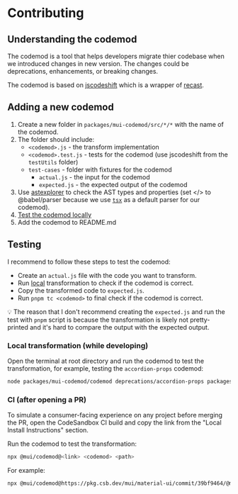 # Contributing

## Understanding the codemod

The codemod is a tool that helps developers migrate thier codebase when we introduced changes in new version. The changes could be deprecations, enhancements, or breaking changes.

The codemod is based on [jscodeshift](https://github.com/facebook/jscodeshift) which is a wrapper of [recast](https://github.com/benjamn/recast).

## Adding a new codemod

1. Create a new folder in `packages/mui-codemod/src/*/*` with the name of the codemod.
2. The folder should include:
   - `<codemod>.js` - the transform implementation
   - `<codemod>.test.js` - tests for the codemod (use jscodeshift from the `testUtils` folder)
   - `test-cases` - folder with fixtures for the codemod
     - `actual.js` - the input for the codemod
     - `expected.js` - the expected output of the codemod
3. Use [astexplorer](https://astexplorer.net/) to check the AST types and properties (set </> to @babel/parser because we use [`tsx`](https://github.com/benjamn/recast/blob/master/parsers/babel.ts) as a default parser for our codemod).
4. [Test the codemod locally](#local)
5. Add the codemod to README.md

## Testing

I recommend to follow these steps to test the codemod:

- Create an `actual.js` file with the code you want to transform.
- Run [local](#local) transformation to check if the codemod is correct.
- Copy the transformed code to `expected.js`.
- Run `pnpm tc <codemod>` to final check if the codemod is correct.

💡 The reason that I don't recommend creating the `expected.js` and run the test with `pnpm` script is because the transformation is likely not pretty-printed and it's hard to compare the output with the expected output.

### Local transformation (while developing)

Open the terminal at root directory and run the codemod to test the transformation, for example, testing the `accordion-props` codemod:

```bash
node packages/mui-codemod/codemod deprecations/accordion-props packages/mui-codemod/src/deprecations/accordion-props/test-cases/theme.actual.js
```

### CI (after opening a PR)

To simulate a consumer-facing experience on any project before merging the PR, open the CodeSandbox CI build and copy the link from the "Local Install Instructions" section.

Run the codemod to test the transformation:

```bash
npx @mui/codemod@<link> <codemod> <path>
```

For example:

```bash
npx @mui/codemod@https://pkg.csb.dev/mui/material-ui/commit/39bf9464/@mui/codemod deprecations/accordion-props docs/src/modules/brandingTheme.ts
```
